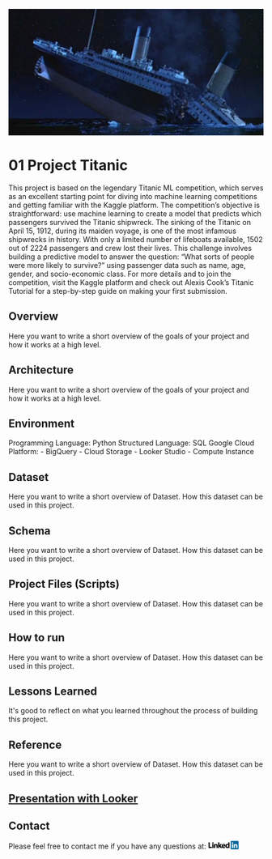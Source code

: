 <a> <img src="https://github.com/Aazimindxb/AzimAnsari/blob/main/GCP-Data-Engineering-Projects/Project-Titanic/titatic_shipwrecks.png" alt="Titanic Shipwreck" width="860" height="250">
</a>

# 01 Project Titanic
This project is based on the legendary Titanic ML competition, which serves as an excellent starting point for diving into machine learning competitions and getting familiar with the Kaggle platform. The competition’s objective is straightforward: use machine learning to create a model that predicts which passengers survived the Titanic shipwreck. The sinking of the Titanic on April 15, 1912, during its maiden voyage, is one of the most infamous shipwrecks in history. With only a limited number of lifeboats available, 1502 out of 2224 passengers and crew lost their lives. This challenge involves building a predictive model to answer the question: “What sorts of people were more likely to survive?” using passenger data such as name, age, gender, and socio-economic class. For more details and to join the competition, visit the Kaggle platform and check out Alexis Cook’s Titanic Tutorial for a step-by-step guide on making your first submission.


## Overview

Here you want to write a short overview of the goals of your project and how it works at a high level.

## Architecture

Here you want to write a short overview of the goals of your project and how it works at a high level.

## Environment

Programming Language: Python
Structured Language: SQL
Google Cloud Platform:
    - BigQuery
    - Cloud Storage
    - Looker Studio
    - Compute Instance

## Dataset

Here you want to write a short overview of Dataset. How this dataset can be used in this project.

## Schema

Here you want to write a short overview of Dataset. How this dataset can be used in this project.

## Project Files (Scripts)

Here you want to write a short overview of Dataset. How this dataset can be used in this project.

## How to run

Here you want to write a short overview of Dataset. How this dataset can be used in this project.

## Lessons Learned

It's good to reflect on what you learned throughout the process of building this project.

## Reference

Here you want to write a short overview of Dataset. How this dataset can be used in this project.


## [Presentation with Looker](https://lookerstudio.google.com/reporting/92dfa589-74ce-426c-8807-c12c39b5e152)



## Contact

Please feel free to contact me if you have any questions at: <a href="https://ae.linkedin.com/in/aazim-ansari">
    <img src="https://github.com/Aazimindxb/AzimAnsari/blob/main/GCP-Data-Engineering-Projects/LinkedIn_Logo.png" alt="LinkedIn" width="60">
</a>


